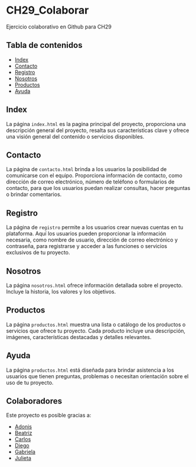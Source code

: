# CH29_Colaborar

Ejercicio colaborativo en Github para CH29

## Tabla de contenidos

- [Index](#index)
- [Contacto](#contacto)
- [Registro](#registro)
- [Nosotros](#nosotros)
- [Productos](#productos)
- [Ayuda](#ayuda)

## Index

La página `index.html` es la pagina principal del proyecto, proporciona una descripción general del proyecto, resalta sus características clave y ofrece una visión general del contenido o servicios disponibles. 

## Contacto

La página de `contacto.html`  brinda a los usuarios la posibilidad de comunicarse con el equipo. Proporciona información de contacto, como dirección de correo electrónico, número de teléfono o formularios de contacto, para que los usuarios puedan realizar consultas, hacer preguntas o brindar comentarios.

## Registro

La página de `registro` permite a los usuarios crear nuevas cuentas en tu plataforma. Aquí los usuarios pueden proporcionar la información necesaria, como nombre de usuario, dirección de correo electrónico y contraseña, para registrarse y acceder a las funciones o servicios exclusivos de tu proyecto.

## Nosotros

La página `nosotros.html` ofrece información detallada sobre el proyecto. Incluye la historia, los valores y los objetivos.

## Productos

La página `productos.html` muestra una lista o catálogo de los productos o servicios que ofrece tu proyecto. Cada producto incluye una descripción, imágenes, características destacadas y detalles relevantes. 

## Ayuda

La página `productos.html` está diseñada para brindar asistencia a los usuarios que tienen preguntas, problemas o necesitan orientación sobre el uso de tu proyecto. 

## Colaboradores

Este proyecto es posible gracias a:

- [Adonis](https://github.com/AdonisB1219)
- [Beatriz](https://github.com/btrzosuna)
- [Carlos](https://github.com/Carramoz)
- [Diego](https://github.com/diegologuer)
- [Gabriela](https://github.com/GabyBenton)
- [Julieta](https://github.com/julietavg)